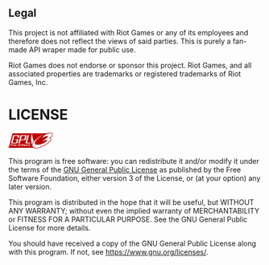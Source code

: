 ## Legal
This project is not affiliated with Riot Games or any of its employees and therefore does not reflect the views of said parties. This is purely a fan-made API wraper made for public use.

Riot Games does not endorse or sponsor this project. Riot Games, and all associated properties are trademarks or registered trademarks of Riot Games, Inc.

# LICENSE
![gnu-logo](./media/gplv3-88x31.png)

This program is free software: you can redistribute it and/or modify
it under the terms of the [GNU General Public License](https://github.com/NeutronX-dev/ws.js/blob/main/LICENSE) as published by
the Free Software Foundation, either version 3 of the License, or
(at your option) any later version.

This program is distributed in the hope that it will be useful,
but WITHOUT ANY WARRANTY; without even the implied warranty of
MERCHANTABILITY or FITNESS FOR A PARTICULAR PURPOSE. See the
GNU General Public License for more details.

You should have received a copy of the GNU General Public License
along with this program. If not, see <https://www.gnu.org/licenses/>.